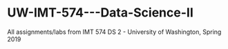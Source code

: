 # UW-IMT-574---Data-Science-II

All assignments/labs from IMT 574 DS 2 - University of Washington, Spring 2019
